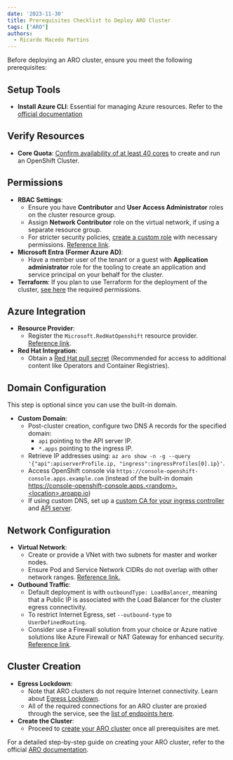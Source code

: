 ```yaml
---
date: '2023-11-30'
title: Prerequisites Checklist to Deploy ARO Cluster
tags: ["ARO"]
authors:
  - Ricardo Macedo Martins
---
```


Before deploying an ARO cluster, ensure you meet the following prerequisites:

## Setup Tools

- **Install Azure CLI**: Essential for managing Azure resources. Refer to the [official documentation](https://learn.microsoft.com/cli/azure/install-azure-cli)

## Verify Resources

- **Core Quota**: [Confirm availability of at least 40 cores](https://learn.microsoft.com/azure/quotas/per-vm-quota-requests) to create and run an OpenShift Cluster.

## Permissions

- **RBAC Settings**:
  - Ensure you have **Contributor** and **User Access Administrator** roles on the cluster resource group.
  - Assign **Network Contributor** role on the virtual network, if using a separate resource group.
  - For stricter security policies, [create a custom role](https://learn.microsoft.com/azure/role-based-access-control/custom-roles) with necessary permissions. [Reference link](https://docs.openshift.com/container-platform/4.14/installing/installing_azure/installing-azure-account.html#minimum-required-permissions-ipi-azure_installing-azure-account).
- **Microsoft Entra (Former Azure AD)**:
  - Have a member user of the tenant or a guest with **Application administrator** role for the tooling to create an application and service principal on your behalf for the cluster.
- **Terraform**: If you plan to use Terraform for the deployment of the cluster, [see here](https://github.com/rh-mobb/terraform-aro-permissions) the required permissions.

## Azure Integration

- **Resource Provider**:
  - Register the `Microsoft.RedHatOpenshift` resource provider. [Reference link](https://learn.microsoft.com/azure/azure-resource-manager/management/resource-providers-and-types#register-resource-provider).
- **Red Hat Integration**:
  - Obtain a [Red Hat pull secret](https://console.redhat.com/openshift/install/azure/aro-provisioned) (Recommended for access to additional content like Operators and Container Registries).

## Domain Configuration 

This step is optional since you can use the built-in domain. 

- **Custom Domain**:
  - Post-cluster creation, configure two DNS A records for the specified domain:
    - `api` pointing to the API server IP.
    - `*.apps` pointing to the ingress IP.
  - Retrieve IP addresses using: `az aro show -n -g --query '{"api":apiserverProfile.ip, "ingress":ingressProfiles[0].ip}'`.
  - Access OpenShift console via `https://console-openshift-console.apps.example.com` (instead of the built-in domain https://console-openshift-console.apps.<random>.<location>.aroapp.io)
  - If using custom DNS, set up a [custom CA for your ingress controller](https://docs.openshift.com/container-platform/4.6/security/certificates/replacing-default-ingress-certificate.html) and [API server](https://docs.openshift.com/container-platform/4.6/security/certificates/api-server.html).

## Network Configuration

- **Virtual Network**:
  - Create or provide a VNet with two subnets for master and worker nodes.
  - Ensure Pod and Service Network CIDRs do not overlap with other network ranges. [Reference link.](https://learn.microsoft.com/azure/openshift/concepts-networking#networking-for-azure-red-hat-openshift)
- **Outbound Traffic**:
  - Default deployment is with `outboundType: LoadBalancer`, meaning that a Public IP is associated with the Load Balancer for the cluster egress connectivity.
  - To restrict Internet Egress, set `--outbound-type` to `UserDefinedRouting`.
  - Consider use a Firewall solution from your choice or Azure native solutions like Azure Firewall or NAT Gateway for enhanced security. [Reference link](https://learn.microsoft.com/azure/openshift/howto-create-private-cluster-4x#create-a-private-cluster-without-a-public-ip-address).

## Cluster Creation

- **Egress Lockdown**:
  - Note that ARO clusters do not require Internet connectivity. Learn about [Egress Lockdown](https://learn.microsoft.com/azure/openshift/concepts-egress-lockdown).
  - All of the required connections for an ARO cluster are proxied through the service, see the [list of endpoints here](https://learn.microsoft.com/azure/openshift/howto-restrict-egress#endpoints-proxied-through-the-aro-service).
- **Create the Cluster**:
  - Proceed to [create your ARO cluster](/experts/aro/private-cluster/) once all prerequisites are met.

For a detailed step-by-step guide on creating your ARO cluster, refer to the official [ARO documentation](https://learn.microsoft.com/en-us/azure/openshift/).
